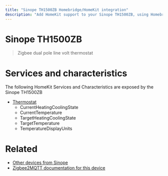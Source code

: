 ```yaml
---
title: "Sinope TH1500ZB Homebridge/HomeKit integration"
description: "Add HomeKit support to your Sinope TH1500ZB, using Homebridge, Zigbee2MQTT and homebridge-z2m."
---
```

<!---
This file has been GENERATED using src/docgen/docgen.ts
DO NOT EDIT THIS FILE MANUALLY!
-->
# Sinope TH1500ZB
> Zigbee dual pole line volt thermostat


# Services and characteristics
The following HomeKit Services and Characteristics are exposed by
the Sinope TH1500ZB

* [Thermostat](../../climate.md)
  * CurrentHeatingCoolingState
  * CurrentTemperature
  * TargetHeatingCoolingState
  * TargetTemperature
  * TemperatureDisplayUnits


# Related
* [Other devices from Sinope](../index.md#sinope)
* [Zigbee2MQTT documentation for this device](https://www.zigbee2mqtt.io/devices/TH1500ZB.html)
